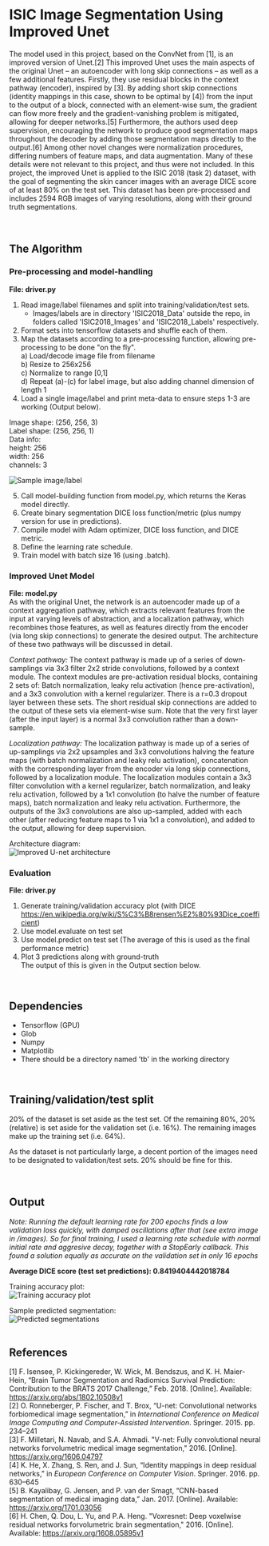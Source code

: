 # ISIC Image Segmentation Using Improved Unet

The model used in this project, based on the ConvNet from [1], is an improved version of Unet.[2] 
This improved Unet uses the main aspects of the original Unet – an autoencoder with long skip connections – 
as well as a few additional features. Firstly, they use residual blocks in the context pathway (encoder), 
inspired by [3]. By adding short skip connections (identity mappings in this case, shown to be optimal by [4]) 
from the input to the output of a block, connected with an element-wise sum, the gradient can flow more 
freely and the gradient-vanishing problem is mitigated, allowing for deeper networks.[5] Furthermore, the 
authors used deep supervision, encouraging the network to produce good segmentation maps throughout the 
decoder by adding those segmentation maps directly to the output.[6] Among other novel changes were 
normalization procedures, differing numbers of feature maps, and data augmentation. Many of these details 
were not relevant to this project, and thus were not included. In this project, the improved Unet is applied 
to the ISIC 2018 (task 2) dataset, with the goal of segmenting the skin cancer images with an average DICE 
score of at least 80% on the test set. This dataset has been pre-processed and includes 2594 RGB images of 
varying resolutions, along with their ground truth segmentations.
<br/>
<br/>
<br/>
## The Algorithm
### Pre-processing and model-handling
**File: driver.py**
1. Read image/label filenames and split into training/validation/test sets.  
	- Images/labels are in directory 'ISIC2018_Data' outside the repo, in folders called 'ISIC2018_Images' and 'ISIC2018_Labels' respectively.
2. Format sets into tensorflow datasets and shuffle each of them.
3. Map the datasets according to a pre-processing function, allowing pre-processing to be done "on the fly".  
	a) Load/decode image file from filename  
	b) Resize to 256x256  
	c) Normalize to range [0,1]  
	d) Repeat (a)-(c) for label image, but also adding channel dimension of length 1  
4. Load a single image/label and print meta-data to ensure steps 1-3 are working (Output below).  

Image shape:  (256, 256, 3)  
Label shape:  (256, 256, 1)  
Data info:  
height: 256  
width: 256  
channels: 3

![Sample image/label](/recognition/ISIC_segmentation_43939862/images/image_label_example.png)


5. Call model-building function from model.py, which returns the Keras model directly.
6. Create binary segmentation DICE loss function/metric (plus numpy version for use in predictions).
7. Compile model with Adam optimizer, DICE loss function, and DICE metric.
8. Define the learning rate schedule.
9. Train model with batch size 16 (using .batch).

### Improved Unet Model
**File: model.py**  
As with the original Unet, the network is an autoencoder made up of a context aggregation pathway, 
which extracts relevant features from the input at varying levels of abstraction, and a localization pathway, 
which recombines those features, as well as features directly from the encoder (via long skip connections) 
to generate the desired output. The architecture of these two pathways will be discussed in detail.

*Context pathway:*
The context pathway is made up of a series of down-samplings via 3x3 filter 2x2 stride convolutions, 
followed by a context module. The context modules are pre-activation residual blocks, containing 2 sets of: 
Batch normalization, leaky relu activation (hence pre-activation), and a 3x3 convolution with a kernel regularizer. 
There is a r=0.3 dropout layer between these sets. The short residual skip connections are added to the output 
of these sets via element-wise sum. Note that the very first layer (after the input layer) is a normal 3x3 
convolution rather than a down-sample.

*Localization pathway:*
The localization pathway is made up of a series of up-samplings via 2x2 upsamples and 3x3 convolutions halving the feature maps (with batch
normalization and leaky relu activation), concatenation with the corresponding layer from the encoder via long skip connections, 
followed by a localization module. The localization modules contain a 3x3 filter convolution with a kernel regularizer, 
batch normalization, and leaky relu activation, followed by a 1x1 convolution (to halve the number of feature maps), 
batch normalization and leaky relu activation. Furthermore, the outputs of the 3x3 convolutions are also up-sampled, 
added with each other (after reducing feature maps to 1 via 1x1 a convolution), and added to the output, 
allowing for deep supervision.

Architecture diagram:  
![Improved U-net architecture](/recognition/ISIC_segmentation_43939862/images/architecture.png)

### Evaluation
**File: driver.py**
1. Generate training/validation accuracy plot (with DICE https://en.wikipedia.org/wiki/S%C3%B8rensen%E2%80%93Dice_coefficient)
2. Use model.evaluate on test set
3. Use model.predict on test set (The average of this is used as the final performance metric)
4. Plot 3 predictions along with ground-truth  
The output of this is given in the Output section below.
<br/>

## Dependencies
- Tensorflow (GPU)
- Glob
- Numpy
- Matplotlib  
- There should be a directory named 'tb' in the working directory
<br/>

## Training/validation/test split
20% of the dataset is set aside as the test set.
Of the remaining 80%, 20% (relative) is set aside for the validation set (i.e. 16%).
The remaining images make up the training set (i.e. 64%).

As the dataset is not particularly large, a decent portion of the images need to be designated to validation/test sets. 20% should be fine for this.
<br/>
<br/>
<br/>

## Output
*Note: Running the default learning rate for 200 epochs finds a low validation loss quickly, with damped oscillations after that (see extra image in /images). So for final training, 
I used a learning rate schedule with normal initial rate and aggresive decay, together with a StopEarly callback. This found a solution equally as accurate on the validation set in only 16 epochs*

**Average DICE score (test set predictions): 0.8419404442018784**

Training accuracy plot:  
![Training accuracy plot](/recognition/ISIC_segmentation_43939862/images/training_plot.png)

Sample predicted segmentation:  
![Predicted segmentations](/recognition/ISIC_segmentation_43939862/images/predictions.png)
<br/>
<br/>

## References
[1] F. Isensee, P. Kickingereder, W. Wick, M. Bendszus, and K. H. Maier-Hein, “Brain Tumor Segmentation and Radiomics Survival Prediction: Contribution to the BRATS 2017 Challenge,” Feb. 2018. [Online]. Available: https://arxiv.org/abs/1802.10508v1  
[2] O.  Ronneberger,  P.  Fischer,  and  T.  Brox,  “U-net:  Convolutional  networks  forbiomedical  image  segmentation,”  in *International  Conference  on  Medical  Image Computing and Computer-Assisted Intervention*. Springer. 2015. pp. 234–241  
[3] F. Milletari,  N. Navab,  and S.A. Ahmadi. "V-net:  Fully convolutional neural networks forvolumetric medical image segmentation," 2016. [Online].  https://arxiv.org/1606.04797  
[4] K. He, X. Zhang, S. Ren, and J. Sun, “Identity  mappings  in  deep  residual  networks,” in *European  Conference  on  Computer  Vision*. Springer. 2016. pp. 630–645  
[5] B. Kayalibay, G. Jensen, and P. van der Smagt, “CNN-based  segmentation  of medical imaging data,” Jan. 2017. [Online]. Available: https://arxiv.org/1701.03056  
[6] H. Chen, Q. Dou, L. Yu, and P.A. Heng. "Voxresnet:  Deep voxelwise residual networks forvolumetric brain segmentation," 2016. [Online]. Available: https://arxiv.org/1608.05895v1
